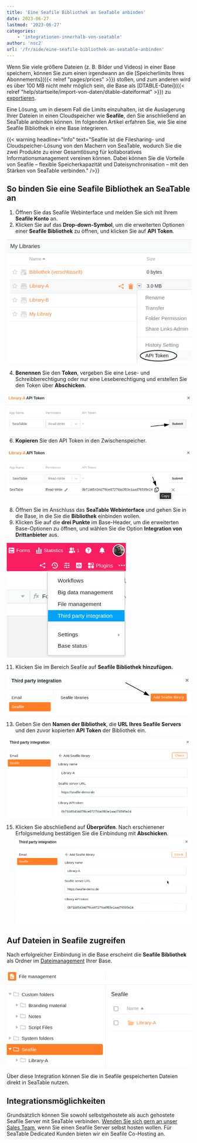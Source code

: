 ```yaml
---
title: 'Eine Seafile Bibliothek an SeaTable anbinden'
date: 2023-06-27
lastmod: '2023-06-27'
categories:
    - 'integrationen-innerhalb-von-seatable'
author: 'nsc2'
url: '/fr/aide/eine-seafile-bibliothek-an-seatable-anbinden'
---
```


Wenn Sie viele größere Dateien (z. B. Bilder und Videos) in einer Base speichern, können Sie zum einen irgendwann an die [Speicherlimits Ihres Abonnements]({{< relref "pages/prices" >}}) stoßen, und zum anderen wird es über 100 MB nicht mehr möglich sein, die Base als [DTABLE-Datei]({{< relref "help/startseite/import-von-daten/dtable-dateiformat" >}}) zu [exportieren](https://seatable.io/docs/import-von-daten/speichern-einer-base-als-dtable-datei/).

Eine Lösung, um in diesem Fall die Limits einzuhalten, ist die Auslagerung Ihrer Dateien in einen Cloudspeicher wie **Seafile**, den Sie anschließend an SeaTable anbinden können. Im folgenden Artikel erfahren Sie, wie Sie eine Seafile Bibliothek in eine Base integrieren.

{{< warning headline="Info" text="Seafile ist die Filesharing- und Cloudspeicher-Lösung von den Machern von SeaTable, wodurch Sie die zwei Produkte zu einer Gesamtlösung für kollaboratives Informationsmanagement vereinen können. Dabei können Sie die Vorteile von Seafile – flexible Speicherkapazität und Dateisynchronisation – mit den Stärken von SeaTable verbinden." />}}

## So binden Sie eine Seafile Bibliothek an SeaTable an

1. Öffnen Sie das Seafile Webinterface und melden Sie sich mit Ihrem **Seafile Konto** an.
2. Klicken Sie auf das **Drop-down-Symbol**, um die erweiterten Optionen einer **Seafile Bibliothek** zu öffnen, und klicken Sie auf **API Token**.

![Öffnen der Erweiterten Einstellungen einer Bibliothek und Klick auf API Token](images/click-api-token.png)

4. **Benennen** Sie den **Token**, vergeben Sie eine Lese- und Schreibberechtigung oder nur eine Leseberechtigung und erstellen Sie den Token über **Abschicken**.

![Erstellung des API Tokens](images/create-api-token.png)

6. **Kopieren** Sie den API Token in den Zwischenspeicher.

![Kopieren des API-Tokens in den Zwischenspeicher](images/copy-api-token.png)

8. Öffnen Sie im Anschluss das **SeaTable Webinterface** und gehen Sie in die Base, in die Sie die **Bibliothek** einbinden wollen.
9. Klicken Sie auf die **drei Punkte** im Base-Header, um die erweiterten Base-Optionen zu öffnen, und wählen Sie die Option **Integration von Drittanbieter** aus.

![Auswahl der Option Integration von Drittanbieter](images/open-third-party-integration.png)

11. Klicken Sie im Bereich Seafile auf **Seafile Bibliothek hinzufügen.**

![Klick auf Seafile Bibliothek hinzufügen](images/add-seafile-library.png)

13. Geben Sie den **Namen der Bibliothek**, die **URL Ihres Seafile Servers** und den zuvor kopierten **API Token** der Bibliothek ein.

![Einbindung der Seafile Bibliothek](images/add-library-to-base.png)

15. Klicken Sie abschließend auf **Überprüfen**. Nach erschienener Erfolgsmeldung bestätigen Sie die Einbindung mit **Abschicken**.  
    ![Einbindung der Seafile Bibliothek bestätigen und abschließen](images/finish-integration.gif)

## Auf Dateien in Seafile zugreifen

Nach erfolgreicher Einbindung in die Base erscheint die **Seafile Bibliothek** als Ordner im [Dateimanagement](https://seatable.io/docs/dateien-und-bilder/das-dateimanagement-einer-base/) Ihrer Base.

![Eingebundene Seafile Bibliothek im Dateimanagement der Base](images/library-in-file-management.png)

Über diese Integration können Sie die in Seafile gespeicherten Dateien direkt in SeaTable nutzen.

## Integrationsmöglichkeiten

Grundsätzlich können Sie sowohl selbstgehostete als auch gehostete Seafile Server mit SeaTable verbinden. [Wenden Sie sich gern an unser Sales Team](https://seatable.io/kontakt/), wenn Sie einen Seafile Server selbst hosten wollen. Für SeaTable Dedicated Kunden bieten wir ein Seafile Co-Hosting an.
